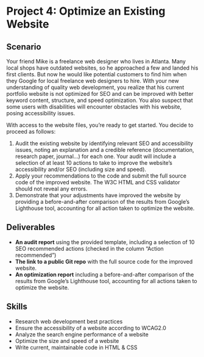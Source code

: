 # Project 4: Optimize an Existing Website

## Scenario
Your friend Mike is a freelance web designer who lives in Atlanta. Many local shops have outdated websites, so he approached a few and landed his first clients.
But now he would like potential customers to find him when they Google for local freelance web designers to hire.
With your new understanding of quality web development, you realize that his current portfolio website is not optimized for SEO and can be improved with better keyword content, structure, and speed optimization.
You also suspect that some users with disabilities will encounter obstacles with his website, posing accessibility issues.

With access to the website files, you’re ready to get started. You decide to proceed as follows:
1. Audit the existing website by identifying relevant SEO and accessibility issues, noting an explanation and a credible reference (documentation, research paper, journal…) for each one. Your audit will include a selection of at least 10 actions to take to improve the website’s accessibility and/or SEO (including size and speed).
2. Apply your recommendations to the code and submit the full source code of the improved website. The W3C HTML and CSS validator should not reveal any errors. 
3. Demonstrate that your adjustments have improved the website by providing a before-and-after comparison of the results from Google’s Lighthouse tool, accounting for all action taken to optimize the website.

## Deliverables
* __An audit report__ using the provided template, including a selection of 10 SEO recommended actions (checked in the column “Action recommended”)
* __The link to a public Git repo__ with the full source code for the improved website.
* __An optimization report__ including a before-and-after comparison of the results from Google’s Lighthouse tool, accounting for all actions taken to optimize the website.

## Skills
* Research web development best practices
* Ensure the accessibility of a website according to WCAG2.0
* Analyze the search engine performance of a website
* Optimize the size and speed of a website
* Write current, maintainable code in HTML & CSS
